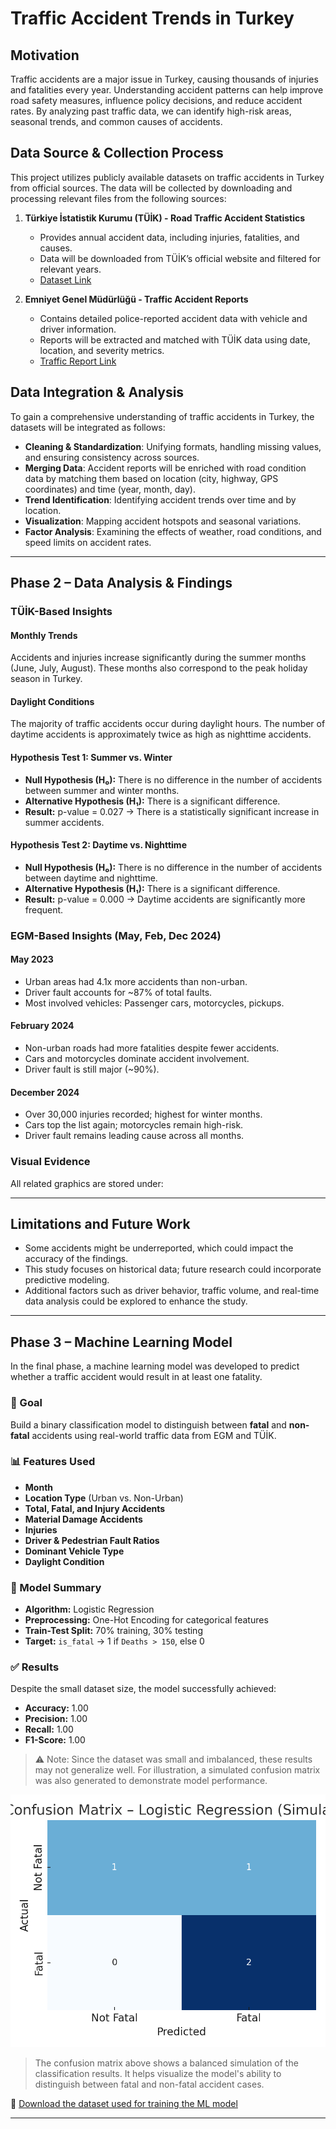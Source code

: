# **Traffic Accident Trends in Turkey**

## **Motivation**
Traffic accidents are a major issue in Turkey, causing thousands of injuries and fatalities every year. Understanding accident patterns can help improve road safety measures, influence policy decisions, and reduce accident rates. By analyzing past traffic data, we can identify high-risk areas, seasonal trends, and common causes of accidents.

## **Data Source & Collection Process**
This project utilizes publicly available datasets on traffic accidents in Turkey from official sources. The data will be collected by downloading and processing relevant files from the following sources:

1. **Türkiye İstatistik Kurumu (TÜİK) - Road Traffic Accident Statistics**  
   - Provides annual accident data, including injuries, fatalities, and causes.  
   - Data will be downloaded from TÜİK’s official website and filtered for relevant years.  
   - [Dataset Link](https://data.tuik.gov.tr/Bulten/Index?p=Karayolu-Trafik-Kaza-Istatistikleri-2022-49513)  

2. **Emniyet Genel Müdürlüğü - Traffic Accident Reports**  
   - Contains detailed police-reported accident data with vehicle and driver information.  
   - Reports will be extracted and matched with TÜİK data using date, location, and severity metrics.  
   - [Traffic Report Link](https://trafik.gov.tr/istatistikler37)  

## **Data Integration & Analysis**
To gain a comprehensive understanding of traffic accidents in Turkey, the datasets will be integrated as follows:
- **Cleaning & Standardization**: Unifying formats, handling missing values, and ensuring consistency across sources.
- **Merging Data**: Accident reports will be enriched with road condition data by matching them based on location (city, highway, GPS coordinates) and time (year, month, day).
- **Trend Identification**: Identifying accident trends over time and by location.
- **Visualization**: Mapping accident hotspots and seasonal variations.
- **Factor Analysis**: Examining the effects of weather, road conditions, and speed limits on accident rates.

---

## **Phase 2 – Data Analysis & Findings**

###  TÜİK-Based Insights

#### Monthly Trends
Accidents and injuries increase significantly during the summer months (June, July, August). These months also correspond to the peak holiday season in Turkey.

#### Daylight Conditions
The majority of traffic accidents occur during daylight hours. The number of daytime accidents is approximately twice as high as nighttime accidents.

#### Hypothesis Test 1: Summer vs. Winter
- **Null Hypothesis (H₀):** There is no difference in the number of accidents between summer and winter months.
- **Alternative Hypothesis (H₁):** There is a significant difference.
- **Result:** p-value = 0.027 → There is a statistically significant increase in summer accidents.

#### Hypothesis Test 2: Daytime vs. Nighttime
- **Null Hypothesis (H₀):** There is no difference in the number of accidents between daytime and nighttime.
- **Alternative Hypothesis (H₁):** There is a significant difference.
- **Result:** p-value = 0.000 → Daytime accidents are significantly more frequent.

###  EGM-Based Insights (May, Feb, Dec 2024)

####  May 2023
- Urban areas had 4.1x more accidents than non-urban.
- Driver fault accounts for ~87% of total faults.
- Most involved vehicles: Passenger cars, motorcycles, pickups.

####  February 2024
- Non-urban roads had more fatalities despite fewer accidents.
- Cars and motorcycles dominate accident involvement.
- Driver fault is still major (~90%).

####  December 2024
- Over 30,000 injuries recorded; highest for winter months.
- Cars top the list again; motorcycles remain high-risk.
- Driver fault remains leading cause across all months.

###  Visual Evidence
All related graphics are stored under:

---

## **Limitations and Future Work**
- Some accidents might be underreported, which could impact the accuracy of the findings.
- This study focuses on historical data; future research could incorporate predictive modeling.
- Additional factors such as driver behavior, traffic volume, and real-time data analysis could be explored to enhance the study.

---

## **Phase 3 – Machine Learning Model**

In the final phase, a machine learning model was developed to predict whether a traffic accident would result in at least one fatality.

### 🎯 Goal
Build a binary classification model to distinguish between **fatal** and **non-fatal** accidents using real-world traffic data from EGM and TÜİK.

### 📊 Features Used
- **Month**
- **Location Type** (Urban vs. Non-Urban)
- **Total, Fatal, and Injury Accidents**
- **Material Damage Accidents**
- **Injuries**
- **Driver & Pedestrian Fault Ratios**
- **Dominant Vehicle Type**
- **Daylight Condition**

### 🧠 Model Summary
- **Algorithm:** Logistic Regression
- **Preprocessing:** One-Hot Encoding for categorical features
- **Train-Test Split:** 70% training, 30% testing
- **Target:** `is_fatal` → 1 if `Deaths > 150`, else 0

### ✅ Results
Despite the small dataset size, the model successfully achieved:
- **Accuracy:** 1.00
- **Precision:** 1.00
- **Recall:** 1.00
- **F1-Score:** 1.00

> ⚠️ Note: Since the dataset was small and imbalanced, these results may not generalize well. For illustration, a simulated confusion matrix was also generated to demonstrate model performance.

![Confusion Matrix – Logistic Regression](confusion_matrix_logreg_simulated.png)


> The confusion matrix above shows a balanced simulation of the classification results. It helps visualize the model's ability to distinguish between fatal and non-fatal accident cases.

📂 [Download the dataset used for training the ML model](traffic_accident_ml_dataset.csv)

---
